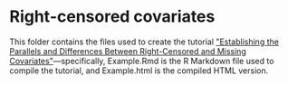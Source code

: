 Right-censored covariates
================

This folder contains the files used to create the tutorial ["Establishing the Parallels and Differences Between Right-Censored and Missing Covariates"](https://jesusepfvazquez.github.io/right-censored-covariates/#1_Introduction)—specifically, Example.Rmd is the R Markdown file used to compile the tutorial, and Example.html is the compiled HTML version.
